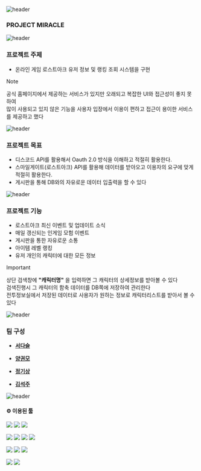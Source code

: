 ![header](https://capsule-render.vercel.app/api?type=waving&color=gradient&customColorList=6&text=MIRACLE&animation=scaleIn&fontSize=35&fontColor=FFFFFF&height=200&fontAlign=15&fontAlignY=35&desc=PROJECT&descSize=20&descAlign=30&descAlignY=36.8)

### PROJECT MIRACLE

![header](https://capsule-render.vercel.app/api?type=rect&color=gradient&height=3)




### 프로젝트 주제



+ 온라인 게임 로스트아크 유저 정보 및 랭킹 조회 시스템을 구현


> [!NOTE]
> 공식 홈페이지에서 제공하는 서비스가 있지만 오래되고 복잡한 UI와 접근성이 좋지 못하여   
> 많이 사용되고 있지 않은 기능을 사용자 입장에서 이용이 편하고 접근이 용이한 서비스를 제공하고 했다



![header](https://capsule-render.vercel.app/api?type=rect&color=gradient&height=3)

### 프로젝트 목표



+ 디스코드 API를 활용해서 Oauth 2.0 방식을 이해하고 적절히 활용한다.
+ 스마일게이트(로스트아크) API를 활용해 데이터를 받아오고 이용자의 요구에 맞게 적절히 활용한다.
+ 게시판을 통해 DB와의 자유로운 데이터 입출력을 할 수 있다

![header](https://capsule-render.vercel.app/api?type=rect&color=gradient&height=3)

### 프로젝트 기능



+ 로스트아크 최신 이벤트 및 업데이트 소식
+ 매일 갱신되는 인게임 모험 이벤트
+ 게시판을 통한 자유로운 소통
+ 아이템 레벨 랭킹
+ 유저 개인의 캐릭터에 대한 모든 정보

> [!IMPORTANT]
> 상단 검색창에 **"캐릭터명"** 을 입력하면 그 캐릭터의 상세정보를 받아볼 수 있다   
> 검색진행시 그 캐릭터의 함축 데이터를 DB쪽에 저장하여 관리한다    
> 전투정보실에서 저장된 데이터로 사용자가 원하는 정보로 캐릭터리스트를 받아서 볼 수 있다   

![header](https://capsule-render.vercel.app/api?type=rect&color=gradient&height=3)

### 팀 구성

+ **[서다슬](https://github.com/tjektmf)**

  
+ **[양권모](https://github.com/PigKidney)**

  
+ **[정기상](https://github.com/jks1363)**


+ **[김석주](https://github.com/Justwait23)**


![header](https://capsule-render.vercel.app/api?type=rect&color=gradient&height=3)


#### ⚙️ 이용된 툴
<img src="https://img.shields.io/badge/java-5382a1?style=for-the-badge&logo=java&logoColor=ffffff"> <img src="https://img.shields.io/badge/spring boot-6DB33F?style=for-the-badge&logo=spring&logoColor=ffffff">
<img src="https://img.shields.io/badge/oracle SQL-F80000?style=for-the-badge&logo=oracle&logoColor=ffffff">

<img src="https://img.shields.io/badge/html5-E34F26?style=for-the-badge&logo=html5&logoColor=ffffff"> <img src="https://img.shields.io/badge/css3-1572B6?style=for-the-badge&logo=css3&logoColor=ffffff">
<img src="https://img.shields.io/badge/javascripts-F7DF1E?style=for-the-badge&logo=javascript&logoColor=black"> <img src="https://img.shields.io/badge/jquery-0769AD?style=for-the-badge&logo=jquery&logoColor=black"> 


<img src="https://img.shields.io/badge/apachetomcat-F8DC75?style=for-the-badge&logo=apachetomcat&logoColor=black"> <img src="https://img.shields.io/badge/amazonaws-232F3E?style=for-the-badge&logo=amazonaws&logoColor=black">
<img src="https://img.shields.io/badge/docker-2496ED?style=for-the-badge&logo=docker&logoColor=ffffff">

<img src="https://img.shields.io/badge/illustrator-FF9A00?style=for-the-badge&logo=adobeillustrator&logoColor=black"> <img src="https://img.shields.io/badge/photoshop-31A8FF?style=for-the-badge&logo=adobephotoshop&logoColor=black">

